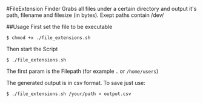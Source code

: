 #FileExtension Finder
Grabs all files under a certain directory and output it's path, filename and filesize (in bytes). Exept paths contain /dev/

##Usage
First set the file to be executable

	$ chmod +x ./file_extensions.sh
Then start the Script	

	$ ./file_extensions.sh 
The first param is the Filepath (for example `.` or `/home/users`)

The generated output is in csv format. To save just use:

	$ ./file_extensions.sh /your/path > output.csv
	
